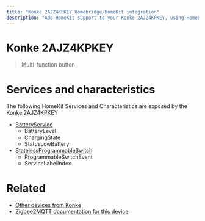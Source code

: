 ```yaml
---
title: "Konke 2AJZ4KPKEY Homebridge/HomeKit integration"
description: "Add HomeKit support to your Konke 2AJZ4KPKEY, using Homebridge, Zigbee2MQTT and homebridge-z2m."
---
```

<!---
This file has been GENERATED using src/docgen/docgen.ts
DO NOT EDIT THIS FILE MANUALLY!
-->
# Konke 2AJZ4KPKEY
> Multi-function button


# Services and characteristics
The following HomeKit Services and Characteristics are exposed by
the Konke 2AJZ4KPKEY

* [BatteryService](../../battery.md)
  * BatteryLevel
  * ChargingState
  * StatusLowBattery
* [StatelessProgrammableSwitch](../../action.md)
  * ProgrammableSwitchEvent
  * ServiceLabelIndex


# Related
* [Other devices from Konke](../index.md#konke)
* [Zigbee2MQTT documentation for this device](https://www.zigbee2mqtt.io/devices/2AJZ4KPKEY.html)